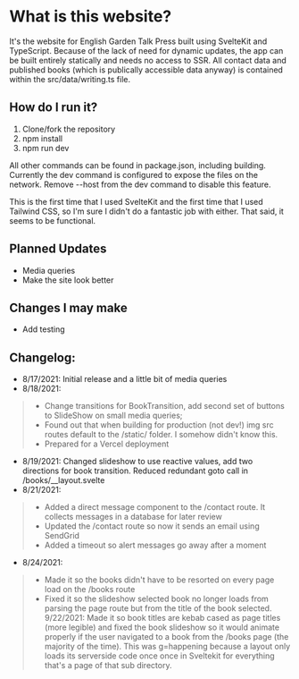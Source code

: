 # What is this website?

It's the website for English Garden Talk Press built using SvelteKit and TypeScript. Because of the lack of need for dynamic updates, the app can be built entirely statically and needs no access to SSR. All contact data and published books (which is publically accessible data anyway) is contained within the src/data/writing.ts file.

## How do I run it?

1. Clone/fork the repository
2. npm install
3. npm run dev

All other commands can be found in package.json, including building. Currently the dev command is configured to expose the files on the network. Remove --host from the dev command to disable this feature.

This is the first time that I used SvelteKit and the first time that I used Tailwind CSS, so I'm sure I didn't do a fantastic job with either. That said, it seems to be functional.

## Planned Updates

* Media queries
* Make the site look better

## Changes I may make

* Add testing

## Changelog:
* 8/17/2021: Initial release and a little bit of media queries
* 8/18/2021:
> * Change transitions for BookTransition, add second set of buttons to SlideShow on small media queries;
> * Found out that when building for production (not dev!) img src routes default to the /static/ folder. I somehow didn't know this.
> * Prepared for a Vercel deployment
* 8/19/2021: Changed slideshow to use reactive values, add two directions for book transition. Reduced redundant goto call in /books/__layout.svelte
* 8/21/2021:
> * Added a direct message component to the /contact route. It collects messages in a database for later review
> * Updated the /contact route so now it sends an email using SendGrid
> * Added a timeout so alert messages go away after a moment
* 8/24/2021:
> * Made it so the books didn't have to be resorted on every page load on the /books route
> * Fixed it so the slideshow selected book no longer loads from parsing the page route but from the title of the book selected.
> 9/22/2021: Made it so book titles are kebab cased as page titles (more legible) and fixed the book slideshow so it would animate properly if the user navigated to a book from the /books page (the majority of the time). This was g=happening because a layout only loads its serverside code once once in Sveltekit for everything that's a page of that sub directory.